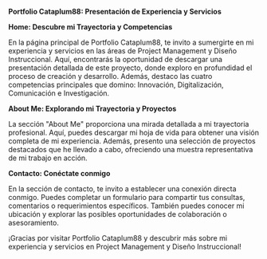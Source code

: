 **Portfolio Cataplum88: Presentación de Experiencia y Servicios**

**Home: Descubre mi Trayectoria y Competencias**

En la página principal de Portfolio Cataplum88, te invito a sumergirte en mi experiencia y servicios en las áreas de Project Management y Diseño Instruccional. Aquí, encontrarás la oportunidad de descargar una presentación detallada de este proyecto, donde exploro en profundidad el proceso de creación y desarrollo. Además, destaco las cuatro competencias principales que domino: Innovación, Digitalización, Comunicación e Investigación.

**About Me: Explorando mi Trayectoria y Proyectos**

La sección "About Me" proporciona una mirada detallada a mi trayectoria profesional. Aquí, puedes descargar mi hoja de vida para obtener una visión completa de mi experiencia. Además, presento una selección de proyectos destacados que he llevado a cabo, ofreciendo una muestra representativa de mi trabajo en acción.

**Contacto: Conéctate conmigo**

En la sección de contacto, te invito a establecer una conexión directa conmigo. Puedes completar un formulario para compartir tus consultas, comentarios o requerimientos específicos. También puedes conocer mi ubicación y explorar las posibles oportunidades de colaboración o asesoramiento.

¡Gracias por visitar Portfolio Cataplum88 y descubrir más sobre mi experiencia y servicios en Project Management y Diseño Instruccional!

